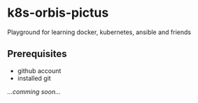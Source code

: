 # k8s-orbis-pictus

Playground for learning docker, kubernetes, ansible and friends

## Prerequisites

- github account
- installed git

*...comming soon...*